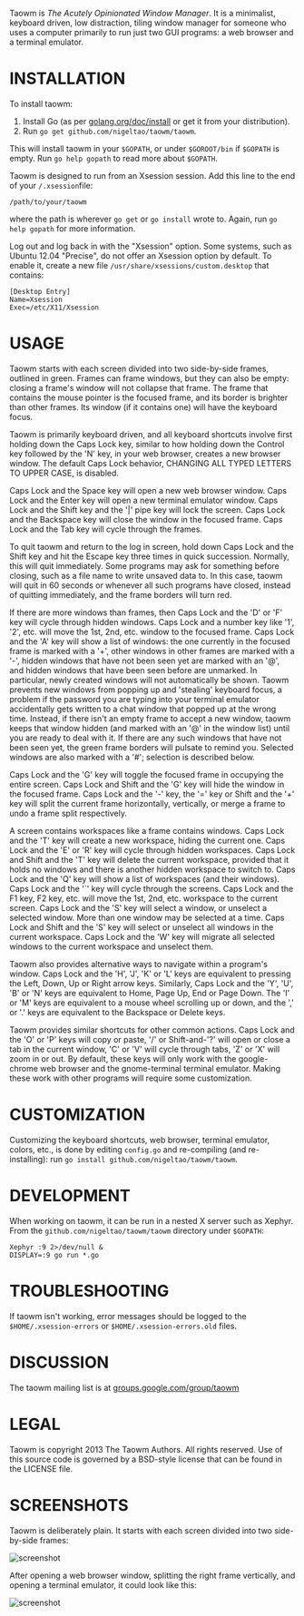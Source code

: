 Taowm is *The Acutely Opinionated Window Manager*. It is a minimalist, keyboard driven, low distraction, tiling window manager for someone who uses a computer primarily to run just two GUI programs: a web browser and a terminal emulator.

# INSTALLATION
To install taowm:

1. Install Go (as per [golang.org/doc/install](http://golang.org/doc/install) or get it from your distribution).
2. Run `go get github.com/nigeltao/taowm/taowm`.

This will install taowm in your `$GOPATH`, or under `$GOROOT/bin` if `$GOPATH` is empty. Run `go help gopath` to read more about `$GOPATH`.

Taowm is designed to run from an Xsession session. Add this line to the end of your `/.xsession`file:

```
/path/to/your/taowm
```

where the path is wherever `go get` or `go install` wrote to. Again, run `go help gopath` for more information.

Log out and log back in with the "Xsession" option. Some systems, such as Ubuntu 12.04 "Precise", do not offer an Xsession option by default. To enable it, create a new file `/usr/share/xsessions/custom.desktop` that contains:

```
[Desktop Entry]
Name=Xsession
Exec=/etc/X11/Xsession
```

# USAGE
Taowm starts with each screen divided into two side-by-side frames, outlined in green. Frames can frame windows, but they can also be empty: closing a frame's window will not collapse that frame. The frame that contains the mouse pointer is the focused frame, and its border is brighter than other frames. Its window (if it contains one) will have the keyboard focus.

Taowm is primarily keyboard driven, and all keyboard shortcuts involve first holding down the Caps Lock key, similar to how holding down the Control key followed by the 'N' key, in your web browser, creates a new browser window. The default Caps Lock behavior, CHANGING ALL TYPED LETTERS TO UPPER CASE, is disabled.

Caps Lock and the Space key will open a new web browser window. Caps Lock and the Enter key will open a new terminal emulator window. Caps Lock and the Shift key and the '|' pipe key will lock the screen. Caps Lock and the Backspace key will close the window in the focused frame. Caps Lock and the Tab key will cycle through the frames.

To quit taowm and return to the log in screen, hold down Caps Lock and the Shift key and hit the Escape key three times in quick succession. Normally, this will quit immediately. Some programs may ask for something before closing, such as a file name to write unsaved data to. In this case, taowm will quit in 60 seconds or whenever all such programs have closed, instead of quitting immediately, and the frame borders will turn red.

If there are more windows than frames, then Caps Lock and the 'D' or 'F' key will cycle through hidden windows. Caps Lock and a number key like '1', '2', etc. will move the 1st, 2nd, etc. window to the focused frame. Caps Lock and the 'A' key will show a list of windows: the one currently in the focused frame is marked with a '+', other windows in other frames are marked with a '-', hidden windows that have not been seen yet are marked with an '@', and hidden windows that have been seen before are unmarked. In particular, newly created windows will not automatically be shown. Taowm prevents new windows from popping up and 'stealing' keyboard focus, a problem if the password you are typing into your terminal emulator accidentally gets written to a chat window that popped up at the wrong time. Instead, if there isn't an empty frame to accept a new window, taowm keeps that window hidden (and marked with an '@' in the window list) until you are ready to deal with it. If there are any such windows that have not been seen yet, the green frame borders will pulsate to remind you. Selected windows are also marked with a '#'; selection is described below.

Caps Lock and the 'G' key will toggle the focused frame in occupying the entire screen. Caps Lock and Shift and the 'G' key will hide the window in the focused frame. Caps Lock and the '-' key, the '=' key or Shift and the '+' key will split the current frame horizontally, vertically, or merge a frame to undo a frame split respectively.

A screen contains workspaces like a frame contains windows. Caps Lock and the 'T' key will create a new workspace, hiding the current one. Caps Lock and the 'E' or 'R' key will cycle through hidden workspaces. Caps Lock and Shift and the 'T' key will delete the current workspace, provided that it holds no windows and there is another hidden workspace to switch to. Caps Lock and the 'Q' key will show a list of workspaces (and their windows). Caps Lock and the '`' key will cycle through the screens. Caps Lock and the F1 key, F2 key, etc. will move the 1st, 2nd, etc. workspace to the current screen. Caps Lock and the 'S' key will select a window, or unselect a selected window. More than one window may be selected at a time. Caps Lock and Shift and the 'S' key will select or unselect all windows in the current workspace. Caps Lock and the 'W' key will migrate all selected windows to the current workspace and unselect them.

Taowm also provides alternative ways to navigate within a program's window. Caps Lock and the 'H', 'J', 'K' or 'L' keys are equivalent to pressing the Left, Down, Up or Right arrow keys. Similarly, Caps Lock and the 'Y', 'U', 'B' or 'N' keys are equivalent to Home, Page Up, End or Page Down. The 'I' or 'M' keys are equivalent to a mouse wheel scrolling up or down, and the ',' or '.' keys are equivalent to the Backspace or Delete keys.

Taowm provides similar shortcuts for other common actions. Caps Lock and the 'O' or 'P' keys will copy or paste, '/' or Shift-and-'?' will open or close a tab in the current window, 'C' or 'V' will cycle through tabs, 'Z' or 'X' will zoom in or out. By default, these keys will only work with the google-chrome web browser and the gnome-terminal terminal emulator. Making these work with other programs will require some customization.

# CUSTOMIZATION
Customizing the keyboard shortcuts, web browser, terminal emulator, colors, etc., is done by editing `config.go` and re-compiling (and re-installing): run `go install github.com/nigeltao/taowm/taowm`.

# DEVELOPMENT
When working on taowm, it can be run in a nested X server such as Xephyr. From the `github.com/nigeltao/taowm/taowm` directory under `$GOPATH`:

```
Xephyr :9 2>/dev/null &
DISPLAY=:9 go run *.go
```

# TROUBLESHOOTING
If taowm isn't working, error messages should be logged to the `$HOME/.xsession-errors` or `$HOME/.xsession-errors.old` files.

# DISCUSSION
The taowm mailing list is at [groups.google.com/group/taowm](http://groups.google.com/group/taowm)

# LEGAL
Taowm is copyright 2013 The Taowm Authors. All rights reserved. Use of this source code is governed by a BSD-style license that can be found in the LICENSE file.

# SCREENSHOTS
Taowm is deliberately plain. It starts with each screen divided into two side-by-side frames:

![screenshot](https://github.com/nigeltao/taowm/blob/master/doc/screenshot0.png)

After opening a web browser window, splitting the right frame vertically, and opening a terminal emulator, it could look like this:

![screenshot](https://github.com/nigeltao/taowm/blob/master/doc/screenshot1.png)
